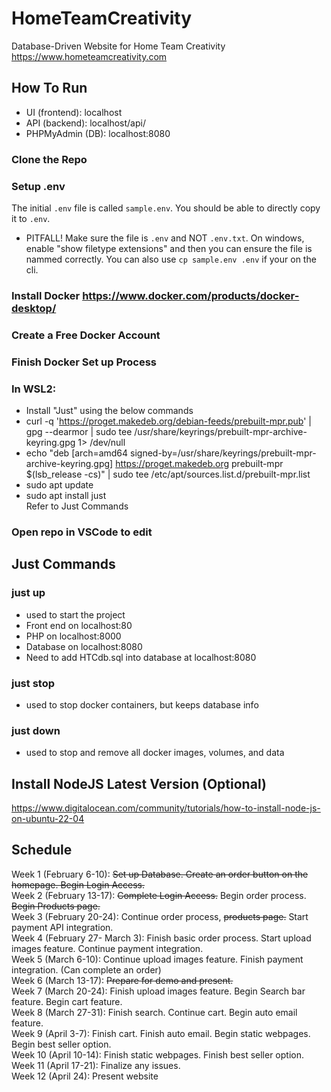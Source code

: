 # HomeTeamCreativity
Database-Driven Website for Home Team Creativity  
https://www.hometeamcreativity.com  
  
## How To Run
- UI (frontend): localhost
- API (backend): localhost/api/
- PHPMyAdmin (DB): localhost:8080
### Clone the Repo  

### Setup .env

The initial `.env` file is called `sample.env`. You should be able to directly copy it to
`.env`.

- PITFALL! Make sure the file is `.env` and NOT `.env.txt`. On windows, enable "show filetype extensions"
  and then you can ensure the file is nammed correctly. You can also use `cp sample.env .env` if your on the cli.

### Install Docker https://www.docker.com/products/docker-desktop/  
### Create a Free Docker Account  
### Finish Docker Set up Process  
### In WSL2:  
- Install "Just" using the below commands  
- curl -q 'https://proget.makedeb.org/debian-feeds/prebuilt-mpr.pub' | gpg --dearmor | sudo tee /usr/share/keyrings/prebuilt-mpr-archive-keyring.gpg 1> /dev/null  
- echo "deb [arch=amd64 signed-by=/usr/share/keyrings/prebuilt-mpr-archive-keyring.gpg] https://proget.makedeb.org prebuilt-mpr $(lsb_release -cs)" | sudo tee /etc/apt/sources.list.d/prebuilt-mpr.list  
- sudo apt update  
- sudo apt install just  
Refer to Just Commands
### Open repo in VSCode to edit

## Just Commands
### just up  
  - used to start the project  
  - Front end on localhost:80  
  - PHP on localhost:8000  
  - Database on localhost:8080  
  - Need to add HTCdb.sql into database at localhost:8080  
### just stop
- used to stop docker containers, but keeps database info  
### just down  
- used to stop and remove all docker images, volumes, and data  

## Install NodeJS Latest Version (Optional)
https://www.digitalocean.com/community/tutorials/how-to-install-node-js-on-ubuntu-22-04


## Schedule  
Week 1 (February 6-10): ~~Set up Database. Create an order button on the homepage. Begin Login Access.~~  
Week 2 (February 13-17): ~~Complete Login Access.~~ Begin order process. ~~Begin Products page.~~  
Week 3 (February 20-24): Continue order process, ~~products page.~~ Start payment API integration.  
Week 4 (February 27- March 3): Finish basic order process. Start upload images feature. Continue payment integration.  
Week 5 (March 6-10): Continue upload images feature. Finish payment integration. (Can complete an order)  
Week 6 (March 13-17): ~~Prepare for demo and present.~~  
Week 7 (March 20-24): Finish upload images feature. Begin Search bar feature. Begin cart feature.  
Week 8 (March 27-31): Finish search. Continue cart. Begin auto email feature.  
Week 9 (April 3-7): Finish cart. Finish auto email. Begin static webpages. Begin best seller option.  
Week 10 (April 10-14): Finish static webpages. Finish best seller option.  
Week 11 (April 17-21): Finalize any issues.  
Week 12 (April 24): Present website  
